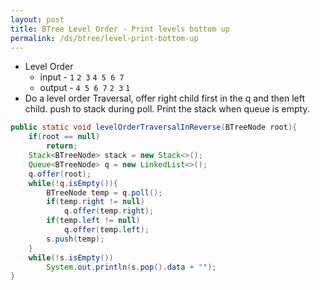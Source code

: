 ```yaml
---
layout: post
title: BTree Level Order - Print levels bottom up
permalink: /ds/btree/level-print-bottom-up
---
```


- Level Order
  - input - `1` `2 3` `4 5 6 7`
  - output - `4 5 6 7` `2 3` `1`
- Do a level order Traversal, offer right child first in the q and then left child. push to stack during poll. Print the stack when queue is empty.

```java
public static void levelOrderTraversalInReverse(BTreeNode root){
    if(root == null)
        return;
    Stack<BTreeNode> stack = new Stack<>();
    Queue<BTreeNode> q = new LinkedList<>();
    q.offer(root);
    while(!q.isEmpty()){
        BTreeNode temp = q.poll();
        if(temp.right != null)
            q.offer(temp.right);
        if(temp.left != null)
            q.offer(temp.left);
        s.push(temp);
    }
    while(!s.isEmpty())
        System.out.println(s.pop().data + "");
}
```